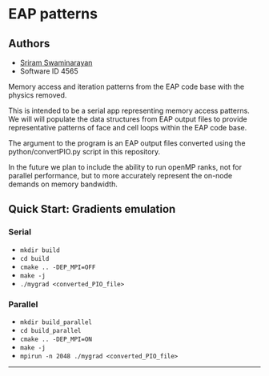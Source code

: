 # EAP patterns
## Authors
- [Sriram Swaminarayan](mailto:sriram@lanl.gov)
- Software ID 4565

Memory access and iteration patterns from the EAP code base with the physics removed.

This is intended to be a serial app representing memory access
patterns.  We will  will populate the data structures from EAP output files
to provide representative patterns of face and cell loops within the
EAP code base.

The argument to the program is an EAP output files converted
using the python/convertPIO.py script in this repository.  

In the future we plan to include the ability to run openMP
ranks, not for parallel performance, but to more accurately represent
the on-node demands on memory bandwidth. 

## Quick Start: Gradients emulation
### Serial
- `mkdir build`
- `cd build`
- `cmake .. -DEP_MPI=OFF`
- `make -j`
- `./mygrad <converted_PIO_file>`

### Parallel
- `mkdir build_parallel`
- `cd build_parallel`
- `cmake .. -DEP_MPI=ON`
- `make -j`
- `mpirun -n 2048 ./mygrad <converted_PIO_file>`

 
***



